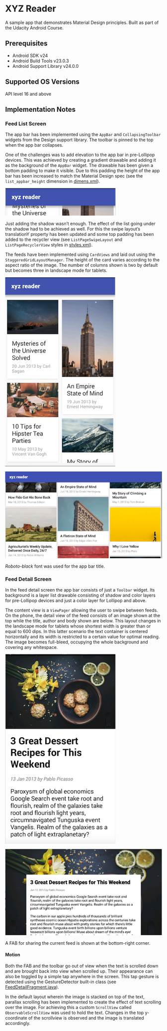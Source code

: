 # XYZ Reader
A sample app that demonstrates Material Design principles. Built as part of the Udacity Android Course.

## Prerequisites
- Android SDK v24
- Android Build Tools v23.0.3
- Android Support Library v24.0.0

## Supported OS Versions
API level 16 and above

## Implementation Notes

### Feed List Screen
The app bar has been implemented using the `AppBar` and `CollapsingToolbar` widgets from the Design support library. The toolbar is pinned to the top when the app bar collapses. 

One of the challenges was to add elevation to the app bar in pre-Lollipop devices. This was achieved by creating a gradient drawable and adding it as the background of the `AppBar` widget. The drawable has been given a bottom padding to make it visible. Due to this padding the height of the app bar has been increased to match the Material Design spec (see the `list_appbar_height` dimension in [dimens.xml](XYZReader/src/main/res/values/dimens.xml)).

![App Bar shadow for pre-Lollipop devices](/screenshots/listpage-appbar-shadow.png)

Just adding the shadow wasn’t enough. The effect of the list going under the shadow had to be achieved as well. For this the swipe layout’s translationY property has been updated and some top padding has been added to the recycler view (see `ListPageSwipeLayout` and `ListPageRecyclerView`  styles in [styles.xml](XYZReader/src/main/res/values/styles.xml)).

The feeds have been implemented using `CardViews` and laid out using the `StaggeredGridLayoutManager`. The height of the card varies according to the aspect ratio of the image. The number of columns shown is two by default but becomes three in landscape mode for tablets.

![Card grid on phone](/screenshots/listpage-phone.png)

![Card grid on tablet in landscape mode](/screenshots/listpage-tablet-landscape.png)

*Roboto-black* font was used for the app bar title.

### Feed Detail Screen
In the feed detail screen the app bar consists of just a `Toolbar` widget. Its background is a layer list drawable consisting of shadow and color layers for pre-Lollipop devices and just a color layer for Lollipop and above.

The content view is a `ViewPager` allowing the user to swipe between feeds. On the phone, the detail view of the feed consists of an image shown at the top while the title, author and body shown are below. This layout changes in the landscape mode for tablets whose shortest width is greater than or equal to 600 dips. In this latter scenario the text container is centered horizontally and its width is restricted to a certain value for optimal reading. The image becomes full-bleed, occupying the whole background and covering any whitespace.

![Detail page on phone](/screenshots/detailpage-phone.png)

![Detail page on tablet](/screenshots/detailpage-tablet-landscape.png)

A FAB for sharing the current feed is shown at the bottom-right corner.

#### Motion
Both the FAB and the toolbar go out of view when the text is scrolled down and are brought back into view when scrolled up. Their appearance can also be toggled by a simple tap anywhere in the screen. This tap gesture is detected using the GestureDetector built-in class (see [FeedDetailFragment.java](XYZReader/src/main/java/com/example/xyzreader/ui/FeedDetailFragment.java)).

In the default layout wherein the image is stacked on top of the text, parallax scrolling has been implemented to create the effect of text scrolling over the image. For achieving this a custom `ScrollView` called `ObservableScrollView` was used to hold the text. Changes in the top y-coordinate of the scrollview is observed and the image is translated accordingly.
